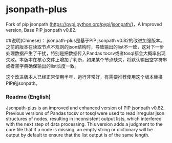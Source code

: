 # jsonpath-plus
Fork of pip jsonpath (https://pypi.python.org/pypi/jsonpath/)，A Improved version, Base PIP jsonpath v0.82.

##说明(Chinese)：
jsonpath-plus是基于PIP jsonpath v0.82的改进加强版本。之前的版本在读取节点不规则的json结构时，导致输出的list不一致，这对下一步处理数据产生了干扰，特别是把数据传入Pandas tocsv或者tosql都会大概率出现失败。本版本在核心文件上增加了判断，如果某个节点缺失，将默认输出空字符串或者空字典确保输出的list长度一致。

这个改进版本人已经正常使用半年，运行非常好，有需要推荐使用这个版本替换PIP的jsonpath。

### Readme (English)
Jsonpath-plus is an improved and enhanced version of PIP jsonpath v0.82. Previous versions of Pandas tocsv or tosql were used to read irregular json structures of nodes, resulting in inconsistent output lists, which interfered with the next step of data processing. This version adds a judgment to the core file that if a node is missing, an empty string or dictionary will be output by default to ensure that the list output is of the same length.